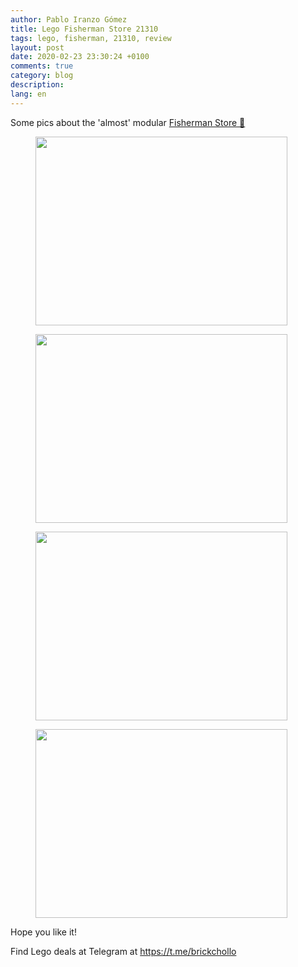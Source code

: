```yaml
---
author: Pablo Iranzo Gómez
title: Lego Fisherman Store 21310
tags: lego, fisherman, 21310, review
layout: post
date: 2020-02-23 23:30:24 +0100
comments: true
category: blog
description:
lang: en
---
```


Some pics about the 'almost' modular [Fisherman Store 🛒](https://www.amazon.es/dp/B06X9QM15K?tag=redken-21)

<div class="elegant-gallery" itemscope itemtype="http://schema.org/ImageGallery">
 <figure itemprop="associatedMedia" itemscope itemtype="http://schema.org/ImageObject">
        <a href="https://i.imgur.com/Y2sqxOq.jpg.jpg" itemprop="contentUrl" data-size="4032x1960">
            <img src="https://i.imgur.com/Y2sqxOqt.jpg" width="403" height="302" itemprop="thumbnail" alt="" />
        </a>
        <figcaption itemprop="caption description"></figcaption>
    </figure>
 <figure itemprop="associatedMedia" itemscope itemtype="http://schema.org/ImageObject">
        <a href="https://i.imgur.com/JTF5Zax.jpg.jpg" itemprop="contentUrl" data-size="4032x1960">
            <img src="https://i.imgur.com/JTF5Zaxt.jpg" width="403" height="302" itemprop="thumbnail" alt="" />
        </a>
        <figcaption itemprop="caption description"></figcaption>
    </figure>
 <figure itemprop="associatedMedia" itemscope itemtype="http://schema.org/ImageObject">
        <a href="https://i.imgur.com/n0HIC2u.jpg.jpg" itemprop="contentUrl" data-size="4032x1960">
            <img src="https://i.imgur.com/n0HIC2ut.jpg" width="403" height="302" itemprop="thumbnail" alt="" />
        </a>
        <figcaption itemprop="caption description"></figcaption>
    </figure>
 <figure itemprop="associatedMedia" itemscope itemtype="http://schema.org/ImageObject">
        <a href="https://i.imgur.com/JPUXy2M.jpg.jpg" itemprop="contentUrl" data-size="4032x1960">
            <img src="https://i.imgur.com/JPUXy2Mt.jpg" width="403" height="302" itemprop="thumbnail" alt="" />
        </a>
        <figcaption itemprop="caption description"></figcaption>
    </figure>
 </div>

Hope you like it!

Find Lego deals at Telegram at <https://t.me/brickchollo>
